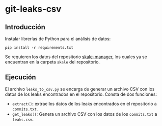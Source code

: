 git-leaks-csv
=================

## Introducción
Instalar librerías de Python para el análisis de datos:
```
pip install -r requirements.txt
```
Se requieren los datos del repositorio [skale-manager](https://github.com/skalenetwork/skale-manager), los cuales ya se encuentran en la carpeta `skale` del repositorio.

## Ejecución
El archivo `leaks_to_csv.py` se encarga de generar un archivo CSV con los datos de los leaks encontrados en el repositorio. Consta de dos funciones:
- `extract()`: extrae los datos de los leaks encontrados en el repositorio a `commits.txt`.
- `get_leaks()`: Genera un archivo CSV con los datos de los `commits.txt` a `leaks.csv`.
